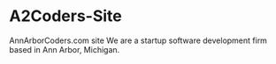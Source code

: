 # A2Coders-Site
AnnArborCoders.com site
We are a startup software development firm based in Ann Arbor, Michigan.
